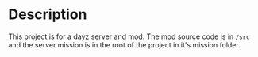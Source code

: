 # Description

This project is for a dayz server and mod. The mod source code is in `/src` and the server mission is in the root of the project in it's mission folder.